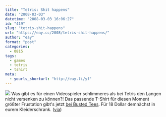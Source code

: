 ```yaml
---
title: "Tetris: Shit happens"
date: "2008-03-03"
datetime: "2008-03-03 16:06:27"
id: "419"
slug: "tetris-shit-happens"
url: "https://eay.cc/2008/tetris-shit-happens/"
author: "eay"
format: "post"
categories:
  - 0815
tags:
  - games
  - tetris
  - tshirt
meta:
  - yourls_shorturl: "http://eay.li/yf"
---
```


![](/uploads/2008/tetrisshit.jpg) Was gibt es für einen Videospieler schlimmeres als bei Tetris den Langen nicht versenken zu können?! Das passende T-Shirt für diesen Moment größter Frustation gibt's jetzt [bei Busted Tees](http://www.bustedtees.com/shirt/shithappens/male). Für 18 Dollar demnächst in eurem Kleiderschrank. ([via](http://onipepper.de/2008/03/03/ein-t-shirt-fuer-den-frustresistenten-gamer/))
